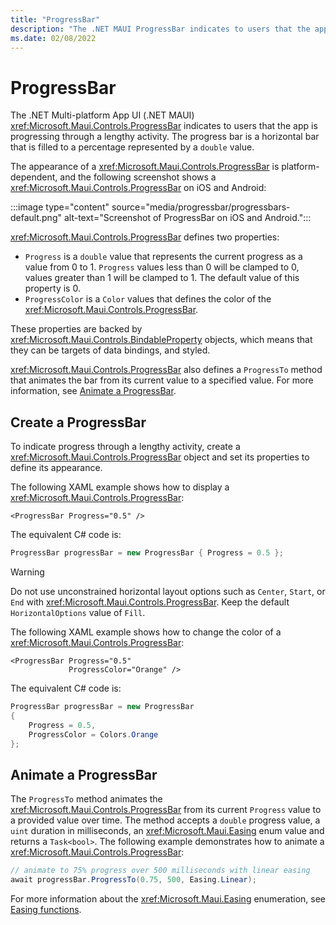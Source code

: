 ```yaml
---
title: "ProgressBar"
description: "The .NET MAUI ProgressBar indicates to users that the app is progressing through a lengthy activity."
ms.date: 02/08/2022
---
```


# ProgressBar

The .NET Multi-platform App UI (.NET MAUI) <xref:Microsoft.Maui.Controls.ProgressBar> indicates to users that the app is progressing through a lengthy activity. The progress bar is a horizontal bar that is filled to a percentage represented by a `double` value.

The appearance of a <xref:Microsoft.Maui.Controls.ProgressBar> is platform-dependent, and the following screenshot shows a <xref:Microsoft.Maui.Controls.ProgressBar> on iOS and Android:

:::image type="content" source="media/progressbar/progressbars-default.png" alt-text="Screenshot of ProgressBar on iOS and Android.":::

<xref:Microsoft.Maui.Controls.ProgressBar> defines two properties:

- `Progress` is a `double` value that represents the current progress as a value from 0 to 1. `Progress` values less than 0 will be clamped to 0, values greater than 1 will be clamped to 1. The default value of this property is 0.
- `ProgressColor` is a `Color` values that defines the color of the <xref:Microsoft.Maui.Controls.ProgressBar>.

These properties are backed by <xref:Microsoft.Maui.Controls.BindableProperty> objects, which means that they can be targets of data bindings, and styled.

<xref:Microsoft.Maui.Controls.ProgressBar> also defines a `ProgressTo` method that animates the bar from its current value to a specified value. For more information, see [Animate a ProgressBar](#animate-a-progressbar).

## Create a ProgressBar

To indicate progress through a lengthy activity, create a <xref:Microsoft.Maui.Controls.ProgressBar> object and set its properties to define its appearance.

The following XAML example shows how to display a <xref:Microsoft.Maui.Controls.ProgressBar>:

```xaml
<ProgressBar Progress="0.5" />
```

The equivalent C# code is:

```csharp
ProgressBar progressBar = new ProgressBar { Progress = 0.5 };
```

> [!WARNING]
> Do not use unconstrained horizontal layout options such as `Center`, `Start`, or `End` with <xref:Microsoft.Maui.Controls.ProgressBar>. Keep the default `HorizontalOptions` value of `Fill`. <!-- and don't use a width of `Auto` when putting a <xref:Microsoft.Maui.Controls.ProgressBar> in a <xref:Microsoft.Maui.Controls.Grid> layout.-->

The following XAML example shows how to change the color of a <xref:Microsoft.Maui.Controls.ProgressBar>:

```xaml
<ProgressBar Progress="0.5"
             ProgressColor="Orange" />
```

The equivalent C# code is:

```csharp
ProgressBar progressBar = new ProgressBar
{
    Progress = 0.5,
    ProgressColor = Colors.Orange
};
```

## Animate a ProgressBar

The `ProgressTo` method animates the <xref:Microsoft.Maui.Controls.ProgressBar> from its current `Progress` value to a provided value over time. The method accepts a `double` progress value, a `uint` duration in milliseconds, an <xref:Microsoft.Maui.Easing> enum value and returns a `Task<bool>`. The following example demonstrates how to animate a <xref:Microsoft.Maui.Controls.ProgressBar>:

```csharp
// animate to 75% progress over 500 milliseconds with linear easing
await progressBar.ProgressTo(0.75, 500, Easing.Linear);
```

For more information about the <xref:Microsoft.Maui.Easing> enumeration, see [Easing functions](~/user-interface/animation/easing.md).
